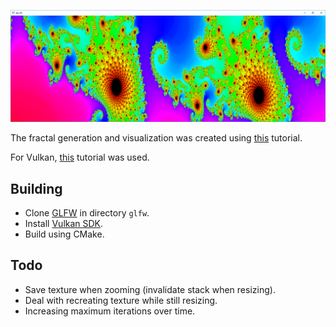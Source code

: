 ![alt text](example.png?raw=true)

The fractal generation and visualization was created using [this](https://www.codingame.com/playgrounds/2358/how-to-plot-the-mandelbrot-set/mandelbrot-set) tutorial.

For Vulkan, [this](https://vulkan-tutorial.com/) tutorial was used.

## Building
* Clone [GLFW](https://github.com/glfw/glfw) in directory `glfw`.
* Install [Vulkan SDK](https://www.lunarg.com/vulkan-sdk/).
* Build using CMake.

## Todo
* Save texture when zooming (invalidate stack when resizing).
* Deal with recreating texture while still resizing.
* Increasing maximum iterations over time.

